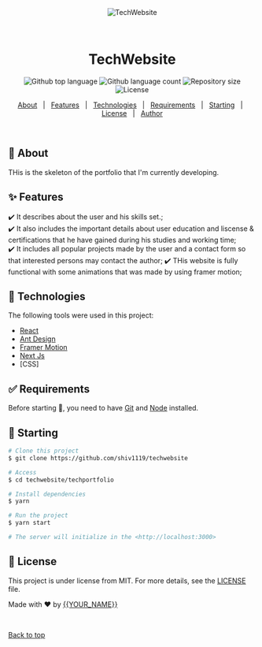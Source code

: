<div align="center" id="top"> 
  <img src="./.github/app.gif" alt="TechWebsite" />

  &#xa0;

  <!-- <a href="https://techwebsite.netlify.app">Demo</a> -->
</div>

<h1 align="center">TechWebsite</h1>

<p align="center">
  <img alt="Github top language" src="https://img.shields.io/github/languages/top/shiv1119/techwebsite?color=56BEB8">

  <img alt="Github language count" src="https://img.shields.io/github/languages/count/shiv1119/techwebsite?color=56BEB8">

  <img alt="Repository size" src="https://img.shields.io/github/repo-size/shiv1119/techwebsite?color=56BEB8">

  <img alt="License" src="https://img.shields.io/github/license/shiv1119/techwebsite?color=56BEB8">

  <!-- <img alt="Github issues" src="https://img.shields.io/github/issues/{{YOUR_GITHUB_USERNAME}}/techwebsite?color=56BEB8" /> -->

  <!-- <img alt="Github forks" src="https://img.shields.io/github/forks/{{YOUR_GITHUB_USERNAME}}/techwebsite?color=56BEB8" /> -->

  <!-- <img alt="Github stars" src="https://img.shields.io/github/stars/{{YOUR_GITHUB_USERNAME}}/techwebsite?color=56BEB8" /> -->
</p>

<!-- Status -->

<!-- <h4 align="center"> 
	🚧  TechWebsite 🚀 Under construction...  🚧
</h4> 

<hr> -->

<p align="center">
  <a href="#dart-about">About</a> &#xa0; | &#xa0; 
  <a href="#sparkles-features">Features</a> &#xa0; | &#xa0;
  <a href="#rocket-technologies">Technologies</a> &#xa0; | &#xa0;
  <a href="#white_check_mark-requirements">Requirements</a> &#xa0; | &#xa0;
  <a href="#checkered_flag-starting">Starting</a> &#xa0; | &#xa0;
  <a href="#memo-license">License</a> &#xa0; | &#xa0;
  <a href="https://github.com/shiv1119" target="_blank">Author</a>
</p>

<br>

## :dart: About ##

THis is the skeleton of the portfolio that I'm currently developing.

## :sparkles: Features ##

:heavy_check_mark: It describes about the user and his skills set.;\
:heavy_check_mark: It also includes the important details about user education and liscense & certifications that he have gained during his studies and working time;\
:heavy_check_mark: It includes all popular projects made by the user and a contact form so that interested persons may contact the author;
:heavy_check_mark: THis website is fully functional with some animations that was made by using framer motion;

## :rocket: Technologies ##

The following tools were used in this project:


- [React](https://pt-br.reactjs.org/)
- [Ant Design](https://ant.design/)
- [Framer Motion](https://www.framer.com/motion/)
- [Next Js](https://nextjs.org/)
- [CSS]




## :white_check_mark: Requirements ##

Before starting :checkered_flag:, you need to have [Git](https://git-scm.com) and [Node](https://nodejs.org/en/) installed.

## :checkered_flag: Starting ##

```bash
# Clone this project
$ git clone https://github.com/shiv1119/techwebsite

# Access
$ cd techwebsite/techportfolio

# Install dependencies
$ yarn

# Run the project
$ yarn start

# The server will initialize in the <http://localhost:3000>
```

## :memo: License ##

This project is under license from MIT. For more details, see the [LICENSE](LICENSE.md) file.


Made with :heart: by <a href="https://github.com/shiv1119" target="_blank">{{YOUR_NAME}}</a>

&#xa0;

<a href="#top">Back to top</a>
